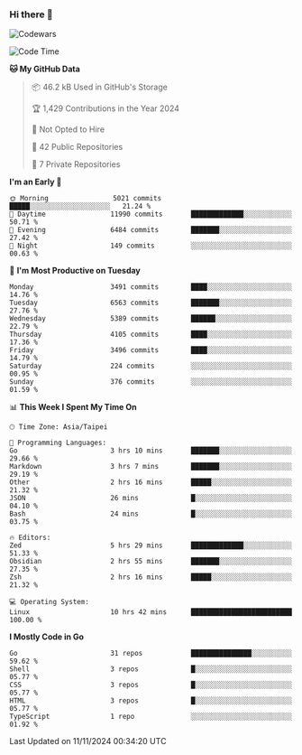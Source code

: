 ### Hi there 👋

![Codewars](https://www.codewars.com/users/omegaatt36/badges/small)

<!--START_SECTION:waka-->
![Code Time](http://img.shields.io/badge/Code%20Time-2%2C900%20hrs%2044%20mins-blue)

**🐱 My GitHub Data** 

> 📦 46.2 kB Used in GitHub's Storage 
 > 
> 🏆 1,429 Contributions in the Year 2024
 > 
> 🚫 Not Opted to Hire
 > 
> 📜 42 Public Repositories 
 > 
> 🔑 7 Private Repositories 
 > 
**I'm an Early 🐤** 

```text
🌞 Morning                5021 commits        █████░░░░░░░░░░░░░░░░░░░░   21.24 % 
🌆 Daytime                11990 commits       █████████████░░░░░░░░░░░░   50.71 % 
🌃 Evening                6484 commits        ███████░░░░░░░░░░░░░░░░░░   27.42 % 
🌙 Night                  149 commits         ░░░░░░░░░░░░░░░░░░░░░░░░░   00.63 % 
```
📅 **I'm Most Productive on Tuesday** 

```text
Monday                   3491 commits        ████░░░░░░░░░░░░░░░░░░░░░   14.76 % 
Tuesday                  6563 commits        ███████░░░░░░░░░░░░░░░░░░   27.76 % 
Wednesday                5389 commits        ██████░░░░░░░░░░░░░░░░░░░   22.79 % 
Thursday                 4105 commits        ████░░░░░░░░░░░░░░░░░░░░░   17.36 % 
Friday                   3496 commits        ████░░░░░░░░░░░░░░░░░░░░░   14.79 % 
Saturday                 224 commits         ░░░░░░░░░░░░░░░░░░░░░░░░░   00.95 % 
Sunday                   376 commits         ░░░░░░░░░░░░░░░░░░░░░░░░░   01.59 % 
```


📊 **This Week I Spent My Time On** 

```text
🕑︎ Time Zone: Asia/Taipei

💬 Programming Languages: 
Go                       3 hrs 10 mins       ███████░░░░░░░░░░░░░░░░░░   29.66 % 
Markdown                 3 hrs 7 mins        ███████░░░░░░░░░░░░░░░░░░   29.19 % 
Other                    2 hrs 16 mins       █████░░░░░░░░░░░░░░░░░░░░   21.32 % 
JSON                     26 mins             █░░░░░░░░░░░░░░░░░░░░░░░░   04.10 % 
Bash                     24 mins             █░░░░░░░░░░░░░░░░░░░░░░░░   03.75 % 

🔥 Editors: 
Zed                      5 hrs 29 mins       █████████████░░░░░░░░░░░░   51.33 % 
Obsidian                 2 hrs 55 mins       ███████░░░░░░░░░░░░░░░░░░   27.35 % 
Zsh                      2 hrs 16 mins       █████░░░░░░░░░░░░░░░░░░░░   21.32 % 

💻 Operating System: 
Linux                    10 hrs 42 mins      █████████████████████████   100.00 % 
```

**I Mostly Code in Go** 

```text
Go                       31 repos            ███████████████░░░░░░░░░░   59.62 % 
Shell                    3 repos             █░░░░░░░░░░░░░░░░░░░░░░░░   05.77 % 
CSS                      3 repos             █░░░░░░░░░░░░░░░░░░░░░░░░   05.77 % 
HTML                     3 repos             █░░░░░░░░░░░░░░░░░░░░░░░░   05.77 % 
TypeScript               1 repo              ░░░░░░░░░░░░░░░░░░░░░░░░░   01.92 % 
```




 Last Updated on 11/11/2024 00:34:20 UTC
<!--END_SECTION:waka-->

<!--
**omegaatt36/omegaatt36** is a ✨ _special_ ✨ repository because its `README.md` (this file) appears on your GitHub profile.

Here are some ideas to get you started:

- 🔭 I’m currently working on ...
- 🌱 I’m currently learning ...
- 👯 I’m looking to collaborate on ...
- 🤔 I’m looking for help with ...
- 💬 Ask me about ...
- 📫 How to reach me: ...
- 😄 Pronouns: ...
- ⚡ Fun fact: ...
-->
